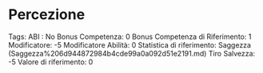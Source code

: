 # Percezione

Tags: ABI
: No
Bonus Competenza: 0
Bonus Competenza di Riferimento: 1
Modificatore: -5
Modificatore  Abilità: 0
Statistica di riferimento: Saggezza (Saggezza%206d944872984b4cde99a0a092d51e2191.md)
Tiro Salvezza: -5
Valore di riferimento: 0